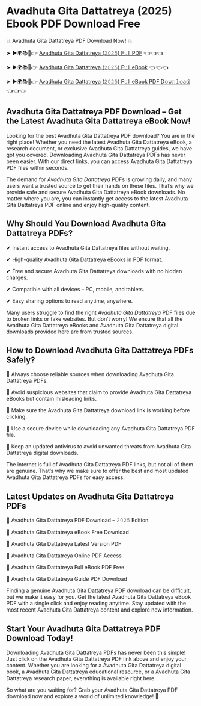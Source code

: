 # Avadhuta Gita Dattatreya (2025) Ebook PDF Download Free

💥 Avadhuta Gita Dattatreya PDF Download Now! 💥

➤ ►🌍📚📱👉 [Avadhuta Gita Dattatreya (𝟸𝟶𝟸𝟻) F𝚞ll PDF](https://getpdf.xyz/avadhuta-gita-dattatreya) 👈👈👈


➤ ►🌍📚📱👉 [Avadhuta Gita Dattatreya (𝟸𝟶𝟸𝟻) F𝚞ll eBook](https://getpdf.xyz/avadhuta-gita-dattatreya) 👈👈👈


➤ ►🌍📚📱👉 [Avadhuta Gita Dattatreya (𝟸𝟶𝟸𝟻) F𝚞ll eBook PDF D𝚘𝚠𝚗𝚕𝚘a𝚍](https://getpdf.xyz/avadhuta-gita-dattatreya) 👈👈👈


## Avadhuta Gita Dattatreya PDF Download – Get the Latest Avadhuta Gita Dattatreya eBook Now!

Looking for the best Avadhuta Gita Dattatreya PDF download? You are in the right place! Whether you need the latest Avadhuta Gita Dattatreya eBook, a research document, or exclusive Avadhuta Gita Dattatreya guides, we have got you covered. Downloading Avadhuta Gita Dattatreya PDFs has never been easier. With our direct links, you can access Avadhuta Gita Dattatreya PDF files within seconds.

The demand for *Avadhuta Gita Dattatreya* PDFs is growing daily, and many users want a trusted source to get their hands on these files. That’s why we provide safe and secure Avadhuta Gita Dattatreya eBook downloads. No matter where you are, you can instantly get access to the latest Avadhuta Gita Dattatreya PDF online and enjoy high-quality content.

## Why Should You Download Avadhuta Gita Dattatreya PDFs?

✔ Instant access to Avadhuta Gita Dattatreya files without waiting.

✔ High-quality Avadhuta Gita Dattatreya eBooks in PDF format.

✔ Free and secure Avadhuta Gita Dattatreya downloads with no hidden charges.

✔ Compatible with all devices – PC, mobile, and tablets.

✔ Easy sharing options to read anytime, anywhere.

Many users struggle to find the right *Avadhuta Gita Dattatreya* PDF files due to broken links or fake websites. But don’t worry! We ensure that all the Avadhuta Gita Dattatreya eBooks and Avadhuta Gita Dattatreya digital downloads provided here are from trusted sources.

## How to Download Avadhuta Gita Dattatreya PDFs Safely?

📌 Always choose reliable sources when downloading Avadhuta Gita Dattatreya PDFs.

📌 Avoid suspicious websites that claim to provide Avadhuta Gita Dattatreya eBooks but contain misleading links.

📌 Make sure the Avadhuta Gita Dattatreya download link is working before clicking.

📌 Use a secure device while downloading any Avadhuta Gita Dattatreya PDF file.

📌 Keep an updated antivirus to avoid unwanted threats from Avadhuta Gita Dattatreya digital downloads.

The internet is full of Avadhuta Gita Dattatreya PDF links, but not all of them are genuine. That’s why we make sure to offer the best and most updated Avadhuta Gita Dattatreya PDFs for easy access.

## Latest Updates on Avadhuta Gita Dattatreya PDFs

🔹 Avadhuta Gita Dattatreya PDF Download – 𝟸𝟶𝟸𝟻 Edition

🔹 Avadhuta Gita Dattatreya eBook Free Download

🔹 Avadhuta Gita Dattatreya Latest Version PDF

🔹 Avadhuta Gita Dattatreya Online PDF Access

🔹 Avadhuta Gita Dattatreya Full eBook PDF Free

🔹 Avadhuta Gita Dattatreya Guide PDF Download

Finding a genuine Avadhuta Gita Dattatreya PDF download can be difficult, but we make it easy for you. Get the latest Avadhuta Gita Dattatreya eBook PDF with a single click and enjoy reading anytime. Stay updated with the most recent Avadhuta Gita Dattatreya content and explore new information.

## Start Your Avadhuta Gita Dattatreya PDF Download Today!

Downloading Avadhuta Gita Dattatreya PDFs has never been this simple! Just click on the Avadhuta Gita Dattatreya PDF link above and enjoy your content. Whether you are looking for a Avadhuta Gita Dattatreya digital book, a Avadhuta Gita Dattatreya educational resource, or a Avadhuta Gita Dattatreya research paper, everything is available right here.

So what are you waiting for? Grab your Avadhuta Gita Dattatreya PDF download now and explore a world of unlimited knowledge! 🚀